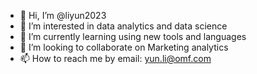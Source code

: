 - 👋 Hi, I’m @liyun2023
- 👀 I’m interested in data analytics and data science
- 🌱 I’m currently learning using new tools and languages
- 💞️ I’m looking to collaborate on Marketing analytics
- 📫 How to reach me by email: yun.li@omf.com

<!---
liyun2023/liyun2023 is a ✨ special ✨ repository because its `README.md` (this file) appears on your GitHub profile.
You can click the Preview link to take a look at your changes.
--->
